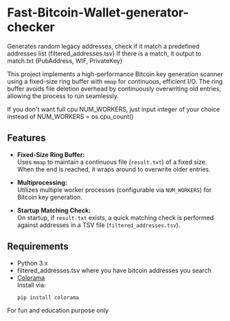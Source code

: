 # Fast-Bitcoin-Wallet-generator-checker
Generates random legacy addresses, check if it match a predefined addresses list (filtered_addresses.tsv)
If there is a match, it output to match.txt (PubAddress, WIF, PrivateKey)


This project implements a high-performance Bitcoin key generation scanner using a fixed-size ring buffer with `mmap` for continuous, efficient I/O. 
The ring buffer avoids file deletion overhead by continuously overwriting old entries, allowing the process to run seamlessly.

If you don't want full cpu NUM_WORKERS, just input integer of your choice instead of NUM_WORKERS = os.cpu_count()  

## Features

- **Fixed-Size Ring Buffer:**  
  Uses `mmap` to maintain a continuous file (`result.txt`) of a fixed size. When the end is reached, it wraps around to overwrite older entries.

- **Multiprocessing:**  
  Utilizes multiple worker processes (configurable via `NUM_WORKERS`) for Bitcoin key generation.

- **Startup Matching Check:**  
  On startup, if `result.txt` exists, a quick matching check is performed against addresses in a TSV file (`filtered_addresses.tsv`).

## Requirements

- Python 3.x
- filtered_addresses.tsv where you have bitcoin addresses you search
- [Colorama](https://pypi.org/project/colorama/)  
  Install via:
  ```sh
  pip install colorama


For fun and education purpose only
